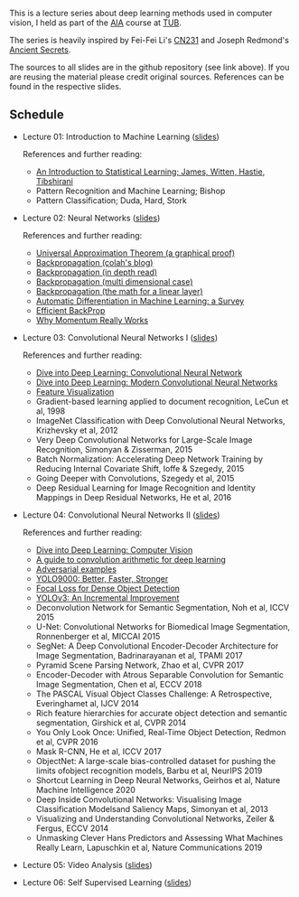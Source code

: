 
This is a lecture series about deep learning methods used in computer vision, I held as part of the [AIA](https://moseskonto.tu-berlin.de/moses/modultransfersystem/bolognamodule/beschreibung/anzeigen.html?number=40345&version=8&sprache=2) course at [TUB](www.tu.berlin).

The series is heavily inspired by Fei-Fei Li's [CN231](http://cs231n.stanford.edu/) and Joseph Redmond's [Ancient Secrets](https://pjreddie.com/courses/computer-vision/). 

The sources to all slides are in the github repository (see link above). If you are reusing the material please credit original sources. References can be found in the respective slides.


## Schedule

* Lecture 01: Introduction to Machine Learning ([slides](https://raw.githubusercontent.com/wllhf/aia/main/lecture/pdfs_2021/lecture_08_ml_intro.pdf))

  References and further reading:
  * [An Introduction to Statistical Learning; James, Witten, Hastie, Tibshirani](https://static1.squarespace.com/static/5ff2adbe3fe4fe33db902812/t/6062a083acbfe82c7195b27d/1617076404560/ISLR%2BSeventh%2BPrinting.pdf)
  * Pattern Recognition and Machine Learning; Bishop
  * Pattern Classification; Duda, Hard, Stork

* Lecture 02: Neural Networks ([slides](https://raw.githubusercontent.com/wllhf/aia/main/lecture/pdfs_2021/lecture_09_neural_nets.pdf))

  References and further reading:
  * [Universal Approximation Theorem (a graphical proof)](http://neuralnetworksanddeeplearning.com/chap4.html)
  * [Backpropagation (colah's blog)](https://colah.github.io/posts/2015-08-Backprop/)
  * [Backpropagation (in depth read)](http://neuralnetworksanddeeplearning.com/chap2.html)
  * [Backpropagation (multi dimensional case)](http://cs231n.stanford.edu/handouts/derivatives.pdf)
  * [Backpropagation (the math for a linear layer)](http://cs231n.stanford.edu/handouts/linear-backprop.pdf)
  * [Automatic Differentiation in Machine Learning: a Survey](https://arxiv.org/pdf/1502.05767.pdf)
  * [Efficient BackProp](http://yann.lecun.com/exdb/publis/pdf/lecun-98b.pdf)
  * [Why Momentum Really Works](https://distill.pub/2017/momentum/)

* Lecture 03: Convolutional Neural Networks I ([slides](https://raw.githubusercontent.com/wllhf/aia/main/lecture/pdfs_2021/lecture_10_convnets_1.pdf))

  References and further reading:
  * [Dive into Deep Learning: Convolutional Neural Network](http://d2l.ai/chapter_convolutional-neural-networks/index.html)
  * [Dive into Deep Learning: Modern Convolutional Neural Networks](http://d2l.ai/chapter_convolutional-modern/index.html)
  * [Feature Visualization](https://distill.pub/2017/feature-visualization/)
  * Gradient-based learning applied to document recognition, LeCun et al, 1998
  * ImageNet Classification with Deep Convolutional Neural Networks, Krizhevsky et al, 2012
  * Very Deep Convolutional Networks for Large-Scale Image Recognition, Simonyan & Zisserman, 2015
  * Batch Normalization: Accelerating Deep Network Training by Reducing Internal Covariate Shift, Ioffe & Szegedy, 2015
  * Going Deeper with Convolutions, Szegedy et al, 2015
  * Deep Residual Learning for Image Recognition and Identity Mappings in Deep Residual Networks, He et al, 2016 

* Lecture 04: Convolutional Neural Networks II ([slides](https://raw.githubusercontent.com/wllhf/aia/main/lecture/pdfs_2021/lecture_11_convnets_2.pdf))

  References and further reading:
  * [Dive into Deep Learning: Computer Vision](https://d2l.ai/chapter_computer-vision/index.html)
  * [A guide to convolution arithmetic for deep learning](https://arxiv.org/pdf/1603.07285v1.pdf)
  * [Adversarial examples](https://www.youtube.com/watch?v=CIfsB_EYsVI)
  * [YOLO9000: Better, Faster, Stronger](https://openaccess.thecvf.com/content_cvpr_2017/html/Redmon_YOLO9000_Better_Faster_CVPR_2017_paper.html)
  * [Focal Loss for Dense Object Detection](https://arxiv.org/abs/1708.02002) 
  * [YOLOv3: An Incremental Improvement](https://arxiv.org/abs/1804.02767)
  * Deconvolution Network for Semantic Segmentation, Noh et al, ICCV 2015
  * U-Net: Convolutional Networks for Biomedical Image Segmentation, Ronnenberger et al, MICCAI 2015
  * SegNet: A Deep Convolutional Encoder-Decoder Architecture for Image Segmentation, Badrinarayanan et al, TPAMI 2017
  * Pyramid Scene Parsing Network, Zhao et al, CVPR 2017
  * Encoder-Decoder with Atrous Separable Convolution for Semantic Image Segmentation, Chen et al, ECCV 2018
  * The PASCAL Visual Object Classes Challenge: A Retrospective, Everinghamet al, IJCV 2014
  * Rich feature hierarchies for accurate object detection and semantic segmentation, Girshick et al, CVPR 2014
  * You Only Look Once: Unified, Real-Time Object Detection, Redmon et al, CVPR 2016
  * Mask R-CNN, He et al, ICCV 2017
  * ObjectNet: A large-scale bias-controlled dataset for pushing the limits ofobject recognition models, Barbu et al, NeurIPS 2019
  * Shortcut Learning in Deep Neural Networks, Geirhos et al, Nature Machine Intelligence 2020
  * Deep Inside Convolutional Networks: Visualising Image Classification Modelsand Saliency Maps, Simonyan et al, 2013
  * Visualizing and Understanding Convolutional Networks, Zeiler & Fergus, ECCV 2014
  * Unmasking Clever Hans Predictors and Assessing What Machines Really Learn, Lapuschkin et al, Nature Communications 2019

* Lecture 05: Video Analysis ([slides](https://raw.githubusercontent.com/wllhf/aia/main/lecture/pdfs_2021/lecture_12_temporal.pdf))

* Lecture 06: Self Supervised Learning ([slides](https://raw.githubusercontent.com/wllhf/aia/main/lecture/pdfs_2021/lecture_13_ssl.pdf))

